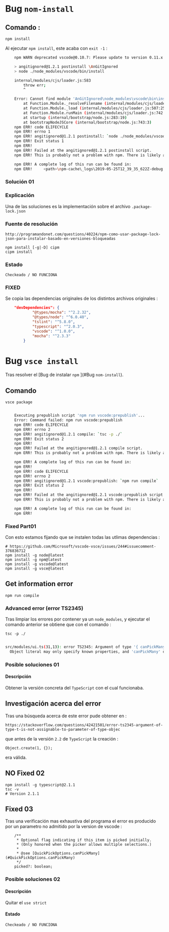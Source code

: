 # Bug `nom-install`

## Comando :

    npm install

Al ejecutar `npm install`, este acaba con `exit -1` :

```bash
    npm WARN deprecated vscode@0.10.7: Please update to version 0.11.x for improved typings and test support

    > angitignored@1.2.1 postinstall \AnGitIgnored
    > node ./node_modules/vscode/bin/install

    internal/modules/cjs/loader.js:583
        throw err;
        ^

    Error: Cannot find module 'AnGitIgnored\node_modules\vscode\bin\install'
        at Function.Module._resolveFilename (internal/modules/cjs/loader.js:581:15)
        at Function.Module._load (internal/modules/cjs/loader.js:507:25)
        at Function.Module.runMain (internal/modules/cjs/loader.js:742:12)
        at startup (internal/bootstrap/node.js:283:19)
        at bootstrapNodeJSCore (internal/bootstrap/node.js:743:3)
    npm ERR! code ELIFECYCLE
    npm ERR! errno 1
    npm ERR! angitignored@1.2.1 postinstall: `node ./node_modules/vscode/bin/install`
    npm ERR! Exit status 1
    npm ERR!
    npm ERR! Failed at the angitignored@1.2.1 postinstall script.
    npm ERR! This is probably not a problem with npm. There is likely additional logging output above.

    npm ERR! A complete log of this run can be found in:
    npm ERR!     <path>\npm-cache\_logs\2019-05-25T12_39_35_622Z-debug.log
```
### Solución 01

### Explicación

Una de las soluciones es la implementación sobre el archivo `.package-lock.json`

### Fuente de resolución 
    http://programandonet.com/questions/40224/npm-como-usar-package-lock-json-para-instalar-basado-en-versiones-bloqueadas

    npm install [-g|-D] cipm
    cipm install

### Estado 

    Checkeado / NO FUNCIONA

### FIXED

Se copia las dependencias originales de los distintos archivos originales :

```json
    "devDependencies": {
            "@types/mocha": "^2.2.32",
            "@types/node": "^6.0.40",
            "tslint": "^5.8.0",
            "typescript": "^2.0.3",
            "vscode": "^1.0.0",
            "mocha": "^2.3.3"
        }
```

# Bug `vsce install`

Tras resolver el [Bug de instalar `npm` ](#Bug `nom-install`).

## Comando 

    vsce package

```bash 

    Executing prepublish script 'npm run vscode:prepublish'...
    Error: Command failed: npm run vscode:prepublish
    npm ERR! code ELIFECYCLE
    npm ERR! errno 2
    npm ERR! angitignored@1.2.1 compile: `tsc -p ./`
    npm ERR! Exit status 2
    npm ERR!
    npm ERR! Failed at the angitignored@1.2.1 compile script.
    npm ERR! This is probably not a problem with npm. There is likely additional logging output above.

    npm ERR! A complete log of this run can be found in:
    npm ERR!     
    npm ERR! code ELIFECYCLE
    npm ERR! errno 2
    npm ERR! angitignored@1.2.1 vscode:prepublish: `npm run compile`
    npm ERR! Exit status 2
    npm ERR!
    npm ERR! Failed at the angitignored@1.2.1 vscode:prepublish script.
    npm ERR! This is probably not a problem with npm. There is likely additional logging output above.

    npm ERR! A complete log of this run can be found in:
    npm ERR!   
```

### Fixed Part01

Con esto estamos fijando que se instalen todas las utlimas dependencias :

    # https://github.com/Microsoft/vscode-vsce/issues/244#issuecomment-376836712
    npm install -g node@latest
    npm install -g npm@latest
    npm install -g vscode@latest
    npm install -g vsce@latest

## Get information error

    npm run compile

### Advanced error (error TS2345)

Tras limpiar los errores por contener ya un `node_modules`, y ejecutar el comando anterior se obtiene que con el comando :

    tsc -p ./

```bash 

src/modules/ui.ts(31,13): error TS2345: Argument of type '{ canPickMany: boolean; placeHolder: string; }' is not assignable to parameter of type 'QuickPickOptions'.
  Object literal may only specify known properties, and 'canPickMany' does not exist in type 'QuickPickOptions'.
```

### Posible soluciones 01

#### Descripción 

Obtener la versión concreta del `TypeScript` con el cual funcionaba.

## Investigación acerca del error

Tras una búsqueda acerca de este error pude obtener en :

    https://stackoverflow.com/questions/42421501/error-ts2345-argument-of-type-t-is-not-assignable-to-parameter-of-type-objec

que antes de la versión `2.2` de `TypeScript` la creación :

    Object.create(1, {});

era válida.

## NO Fixed 02

    npm install -g typescript@2.1.1 
    tsc -v
    # Version 2.1.1

## Fixed 03

Tras una verificación mas exhaustiva del programa el error es producido por un parametro no admitido 
por la version de vscode :

		/**
		 * Optional flag indicating if this item is picked initially.
		 * (Only honored when the picker allows multiple selections.)
		 *
		 * @see [QuickPickOptions.canPickMany](#QuickPickOptions.canPickMany)
		 */
		picked?: boolean;
    
### Posible soluciones 02

#### Descripción

Quitar el `use strict`

#### Estado 
    
    Checkeado / NO FUNCIONA